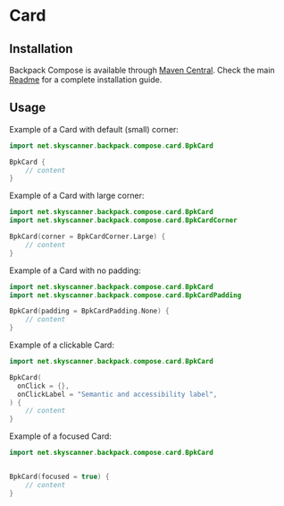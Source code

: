 # Card

## Installation

Backpack Compose is available through [Maven Central](https://search.maven.org/artifact/net.skyscanner.backpack/backpack-compose). Check the main [Readme](https://github.com/skyscanner/backpack-android#installation) for a complete installation guide.

## Usage

Example of a Card with default (small) corner:

```Kotlin
import net.skyscanner.backpack.compose.card.BpkCard

BpkCard {
    // content
}
```

Example of a Card with large corner:

```Kotlin
import net.skyscanner.backpack.compose.card.BpkCard
import net.skyscanner.backpack.compose.card.BpkCardCorner

BpkCard(corner = BpkCardCorner.Large) {
    // content
}
```

Example of a Card with no padding:

```Kotlin
import net.skyscanner.backpack.compose.card.BpkCard
import net.skyscanner.backpack.compose.card.BpkCardPadding

BpkCard(padding = BpkCardPadding.None) {
    // content
}
```

Example of a clickable Card:

```Kotlin
import net.skyscanner.backpack.compose.card.BpkCard

BpkCard(
  onClick = {},
  onClickLabel = "Semantic and accessibility label",
) {
    // content
}
```

Example of a focused Card:

```Kotlin
import net.skyscanner.backpack.compose.card.BpkCard


BpkCard(focused = true) {
    // content
}
```
